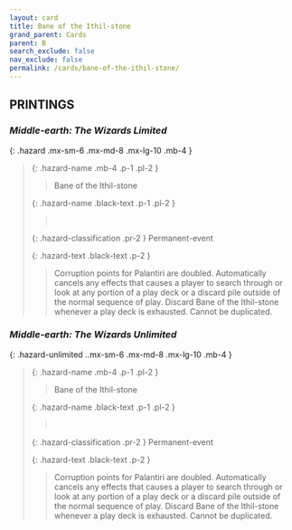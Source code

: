 ```yaml
---
layout: card
title: Bane of the Ithil-stone
grand_parent: Cards
parent: B
search_exclude: false
nav_exclude: false
permalink: /cards/bane-of-the-ithil-stone/
---
```


## PRINTINGS


### _Middle-earth: The Wizards Limited_

{: .hazard .mx-sm-6 .mx-md-8 .mx-lg-10 .mb-4 }
> {: .hazard-name .mb-4 .p-1 .pl-2 }
> > <div class="hazard-mp"></div>
> > <div class="card-name">Bane of the Ithil-stone</div>
>
> {: .hazard-name .black-text .p-1 .pl-2 }
> > &nbsp;
>
> {: .hazard-classification .pr-2 }
> Permanent-event
>
> {: .hazard-text .black-text .p-2 }
> > Corruption points for Palantiri are doubled. Automatically cancels any effects that causes a player to search through or look at any portion of a play deck or a discard pile outside of the normal sequence of play. Discard Bane of the Ithil-stone whenever a play deck is exhausted. Cannot be duplicated. 
>

### _Middle-earth: The Wizards Unlimited_

{: .hazard-unlimited ..mx-sm-6 .mx-md-8 .mx-lg-10 .mb-4 }
> {: .hazard-name .mb-4 .p-1 .pl-2 }
> > <div class="hazard-mp"></div>
> > <div class="card-name">Bane of the Ithil-stone</div>
>
> {: .hazard-name .black-text .p-1 .pl-2 }
> > &nbsp;
>
> {: .hazard-classification .pr-2 }
> Permanent-event
>
> {: .hazard-text .black-text .p-2 }
> > Corruption points for Palantiri are doubled. Automatically cancels any effects that causes a player to search through or look at any portion of a play deck or a discard pile outside of the normal sequence of play. Discard Bane of the Ithil-stone whenever a play deck is exhausted. Cannot be duplicated. 
>
